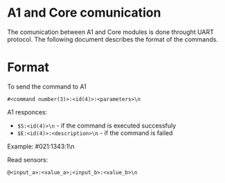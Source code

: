 # A1 and Core comunication
The comunication between A1 and Core modules is done throught UART protocol. The following document describes the format of the commands.

# Format
To send the command to A1

`#<command number(3)>:<id(4)>:<parameters>\n`

A1 responces: 
  * `$S:<id(4)>\n` - if the command is executed successfuly
  * `$E:<id(4)>:<description>\n` - if the command is failed

Example: #021:1343:1\n

Read sensors:

`@<input_a>:<value_a>;<input_b>:<value_b>\n`
